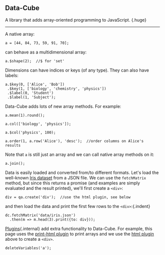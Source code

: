 ## Data-Cube

A library that adds array-oriented programming to JavaScript. {.huge}

---

A native array:

```{.no-output}
a = [44, 84, 73, 59, 91, 70];
```

can behave as a multidimensional array:

```
a.$shape(2);  //$ for 'set'
```

Dimensions can have indices or keys (of any type). They can also have labels:

```
a.$key(0, ['Alice', 'Bob'])
 .$key(1, ['biology', 'chemistry', 'physics'])
 .$label(0, 'Student')
 .$label(1, 'Subject');
```

Data-Cube adds lots of new array methods. For example:

```
a.mean(1).round();
```

```
a.col(['biology', 'physics']);
```

```
a.$col('physics', 100);
```

```
a.order(1, a.row('Alice'), 'desc');  //order columns on Alice's results
```

Note that `a` is still just an array and we can call native array methods on it:

```
a.join();
```

Data is easily loaded and converted from/to different formats. Let's load the well-known [Iris dataset](https://en.wikipedia.org/wiki/Iris_flower_data_set) from a JSON file. We can use the `fetchMatrix` method, but since this returns a promise (and examples are simply evaluated and the result printed), we'll first create a `<div>`:

```{.custom-html}
div = qa.create('div');  //use the html plugin, see below
```

and then load the data and print the first few rows to the `<div>`:{.indent}

```
dc.fetchMatrix('data/iris.json')
  .then(m => m.head(3).print({to: div}));
```

[Plugins](?plugins){.internal} add extra functionality to Data-Cube. For example, this page uses the [print-html plugin](https://github.com/gjmcn/data-cube-print-html) to print arrays and we use the [html plugin](https://github.com/gjmcn/data-cube-html) above to create a `<div>`.

```{.no-input .no-output}
deleteVariables('a');
```